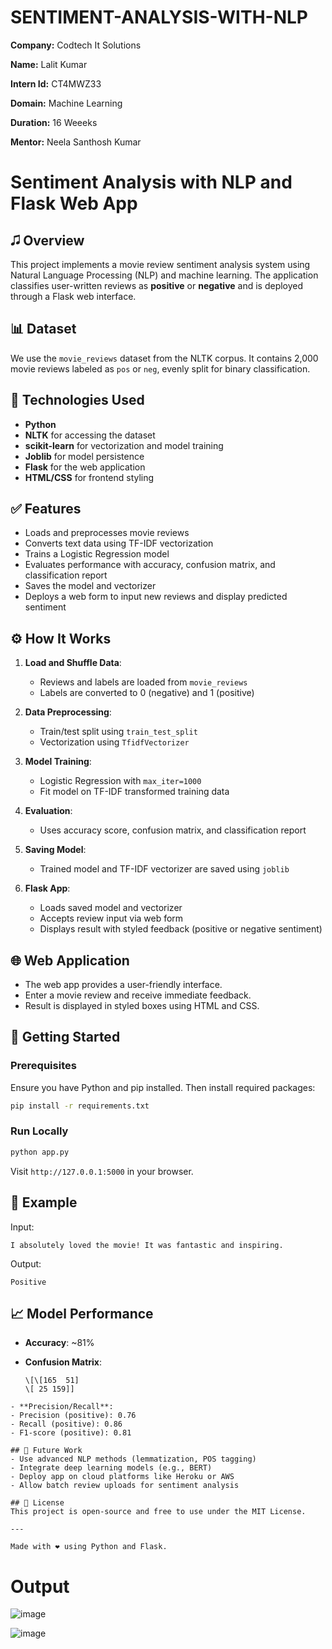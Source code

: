 # SENTIMENT-ANALYSIS-WITH-NLP

**Company:** Codtech It Solutions

**Name:** Lalit Kumar

**Intern Id:** CT4MWZ33

**Domain:** Machine Learning

**Duration:** 16 Weeeks

**Mentor:** Neela Santhosh Kumar

# Sentiment Analysis with NLP and Flask Web App

## 🎜️ Overview

This project implements a movie review sentiment analysis system using Natural Language Processing (NLP) and machine learning. The application classifies user-written reviews as **positive** or **negative** and is deployed through a Flask web interface.

## 📊 Dataset

We use the `movie_reviews` dataset from the NLTK corpus. It contains 2,000 movie reviews labeled as `pos` or `neg`, evenly split for binary classification.

## 📘 Technologies Used

* **Python**
* **NLTK** for accessing the dataset
* **scikit-learn** for vectorization and model training
* **Joblib** for model persistence
* **Flask** for the web application
* **HTML/CSS** for frontend styling

## ✅ Features

* Loads and preprocesses movie reviews
* Converts text data using TF-IDF vectorization
* Trains a Logistic Regression model
* Evaluates performance with accuracy, confusion matrix, and classification report
* Saves the model and vectorizer
* Deploys a web form to input new reviews and display predicted sentiment

## ⚙️ How It Works

1. **Load and Shuffle Data**:

   * Reviews and labels are loaded from `movie_reviews`
   * Labels are converted to 0 (negative) and 1 (positive)

2. **Data Preprocessing**:

   * Train/test split using `train_test_split`
   * Vectorization using `TfidfVectorizer`

3. **Model Training**:

   * Logistic Regression with `max_iter=1000`
   * Fit model on TF-IDF transformed training data

4. **Evaluation**:

   * Uses accuracy score, confusion matrix, and classification report

5. **Saving Model**:

   * Trained model and TF-IDF vectorizer are saved using `joblib`

6. **Flask App**:

   * Loads saved model and vectorizer
   * Accepts review input via web form
   * Displays result with styled feedback (positive or negative sentiment)

## 🌐 Web Application

* The web app provides a user-friendly interface.
* Enter a movie review and receive immediate feedback.
* Result is displayed in styled boxes using HTML and CSS.

## 🚀 Getting Started

### Prerequisites

Ensure you have Python and pip installed. Then install required packages:

```bash
pip install -r requirements.txt
```

### Run Locally

```bash
python app.py
```

Visit `http://127.0.0.1:5000` in your browser.

## 🔄 Example

Input:

```
I absolutely loved the movie! It was fantastic and inspiring.
```

Output:

```
Positive
```

## 📈 Model Performance

* **Accuracy**: \~81%
* **Confusion Matrix**:

  ```
  \[\[165  51]
  \[ 25 159]]
  ```



```
- **Precision/Recall**:
- Precision (positive): 0.76
- Recall (positive): 0.86
- F1-score (positive): 0.81

## 🚀 Future Work
- Use advanced NLP methods (lemmatization, POS tagging)
- Integrate deep learning models (e.g., BERT)
- Deploy app on cloud platforms like Heroku or AWS
- Allow batch review uploads for sentiment analysis

## 📖 License
This project is open-source and free to use under the MIT License.

---

Made with ❤️ using Python and Flask.

```

# Output
![image](https://github.com/user-attachments/assets/a8fdbcb5-06ee-4caa-bd37-54a16310fa7d)

![image](https://github.com/user-attachments/assets/8a80f522-c8af-478b-9143-af0d7a8b510b)


